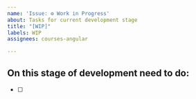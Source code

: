```yaml
---
name: 'Issue: ⚙️ Work in Progress'
about: Tasks for current development stage
title: "[WIP]"
labels: WIP
assignees: courses-angular

---
```


## On this stage of development need to do:

- [ ]
